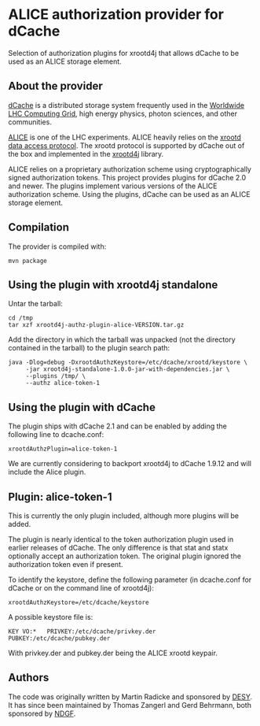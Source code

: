 ALICE authorization provider for dCache
=======================================

Selection of authorization plugins for xrootd4j that allows dCache to
be used as an ALICE storage element.

About the provider
------------------

[dCache] is a distributed storage system frequently used in the
[Worldwide LHC Computing Grid][WLCG], high energy physics, photon
sciences, and other communities. 

[ALICE] is one of the LHC experiments. ALICE heavily relies on the
[xrootd data access protocol][xrootd]. The xrootd protocol is
supported by dCache out of the box and implemented in the [xrootd4j]
library.

ALICE relies on a proprietary authorization scheme using
cryptographically signed authorization tokens. This project provides
plugins for dCache 2.0 and newer. The plugins implement various
versions of the ALICE authorization scheme. Using the plugins, dCache
can be used as an ALICE storage element.


Compilation
-----------

The provider is compiled with:

    mvn package


Using the plugin with xrootd4j standalone
-----------------------------------------

Untar the tarball:

    cd /tmp
    tar xzf xrootd4j-authz-plugin-alice-VERSION.tar.gz

Add the directory in which the tarball was unpacked (not the directory
contained in the tarball) to the plugin search path:

    java -Dlog=debug -DxrootdAuthzKeystore=/etc/dcache/xrootd/keystore \
         -jar xrootd4j-standalone-1.0.0-jar-with-dependencies.jar \
         --plugins /tmp/ \
         --authz alice-token-1


Using the plugin with dCache
----------------------------

The plugin ships with dCache 2.1 and can be enabled by adding the
following line to dcache.conf:

    xrootdAuthzPlugin=alice-token-1

We are currently considering to backport xrootd4j to dCache 1.9.12 and
will include the Alice plugin.

Plugin: alice-token-1
---------------------

This is currently the only plugin included, although more plugins will
be added.

The plugin is nearly identical to the token authorization plugin used
in earlier releases of dCache. The only difference is that stat and
statx optionally accept an authorization token. The original plugin
ignored the authorization token even if present.

To identify the keystore, define the following parameter (in
dcache.conf for dCache or on the command line of xrootd4j):

    xrootdAuthzKeystore=/etc/dcache/keystore

A possible keystore file is:

    KEY VO:*   PRIVKEY:/etc/dcache/privkey.der  PUBKEY:/etc/dcache/pubkey.der

With privkey.der and pubkey.der being the ALICE xrootd keypair.


Authors
-------

The code was originally written by Martin Radicke and sponsored by
[DESY]. It has since been maintained by Thomas Zangerl and Gerd
Behrmann, both sponsored by [NDGF].

[ALICE]:  http://aliweb.cern.ch/
[dCache]: http://www.dcache.org/
[xrootd]: http://xrootd.slac.stanford.edu/
[xrootd4j]: http://github.com/gbehrmann/xrootd4j
[WLCG]: http://lcg.web.cern.ch/lcg/
[NDGF]: http://www.ndgf.org/
[DESY]: http://www.desy.de/
